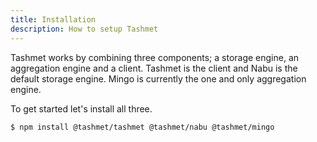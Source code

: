 ```yaml
---
title: Installation
description: How to setup Tashmet
---
```


Tashmet works by combining three components; a storage engine, an aggregation engine and a client.
Tashmet is the client and Nabu is the default storage engine. Mingo is currently the one and only
aggregation engine.

To get started let's install all three.

```shell
$ npm install @tashmet/tashmet @tashmet/nabu @tashmet/mingo
```
